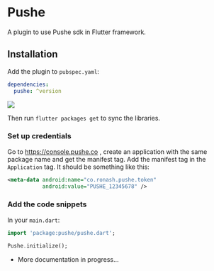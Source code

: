 # Pushe

A plugin to use Pushe sdk in Flutter framework.

## Installation

Add the plugin to `pubspec.yaml`:

```yaml
dependencies:
  pushe: ^version
```
<img src="https://img.shields.io/github/release/pusheco/flutter-sample"></img>

Then run `flutter packages get` to sync the libraries.

### Set up credentials

Go to https://console.pushe.co , create an application with the same package name and get the manifest tag. Add the manifest tag in the `Application` tag. It should be something like this:

```xml
<meta-data android:name="co.ronash.pushe.token"
           android:value="PUSHE_12345678" />
```

### Add the code snippets

In your `main.dart`:

```dart
import 'package:pushe/pushe.dart';
```

```dart
Pushe.initialize();
```

* More documentation in progress...

